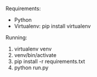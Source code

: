 Requirements:
- Python
- Virtualenv: pip install virtualenv

Running:
1. virtualenv venv
2. venv/bin/activate
3. pip install -r requirements.txt
4. python run.py
